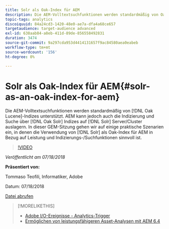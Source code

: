 ```yaml
---
title: Solr als Oak-Index für AEM
description: Die AEM-Volltextsuchfunktionen werden standardmäßig von Oak Lucene-Indizes unterstützt. AEM kann jedoch auch die Indizierung und Suche über Oak Solr-Indizes auf Solr-Server/Cluster auslagern. In dieser GEM-Sitzung gehen wir auf einige praktische Szenarien ein, in denen die Verwendung von Solr als Oak-Index für AEM in Bezug auf Leistung und Indizierungs-/Suchfunktionen sinnvoll ist.
topic-tags: analytics
discoiquuid: 84a24cd3-1420-48e0-ae7a-dfa4a68ce657
targetaudience: target-audience advanced
exl-id: 638aab84-a8eb-411d-89de-856558492831
duration: 3474
source-git-commit: 9a297cda953d4414131657f9ac84580aea0eabeb
workflow-type: tm+mt
source-wordcount: '156'
ht-degree: 0%

---
```


# Solr als Oak-Index für AEM{#solr-as-an-oak-index-for-aem}

Die AEM-Volltextsuchfunktionen werden standardmäßig von [!DNL Oak Lucene]-Indizes unterstützt. AEM kann jedoch auch die Indizierung und Suche über [!DNL Oak Solr] Indizes auf [!DNL Solr] Server/Cluster auslagern. In dieser GEM-Sitzung gehen wir auf einige praktische Szenarien ein, in denen die Verwendung von [!DNL Solr] als Oak-Index für AEM in Bezug auf Leistung und Indizierungs-/Suchfunktionen sinnvoll ist.

>[!VIDEO](https://video.tv.adobe.com/v/23023/?quality=9)

*Veröffentlicht am 07/18/2018*

**Präsentiert von:**

Tommaso Teofili, Informatiker, Adobe

Datum: 07/18/2018

[Datei abrufen](assets/aem-gems-solr-oakaem-071818.pdf)

<!--
[Get back to the Overview](https://helpx.adobe.com/experience-manager/kt/eseminars/gems/aem-index.html)
-->

>[!MORELIKETHIS]
>
>* [Adobe I/O-Ereignisse - Analytics-Trigger ](aem-analytics-triggers.md)
>* [Ermöglichen von leistungsfähigeren Asset-Analysen mit AEM 6.4](https://helpx.adobe.com/experience-manager/kt/eseminars/experience-insider/exp-asset-analytics-64.html)

<!-- wrong link, needs to be replaced. removed for now:
>* [Getting the most out of digital interactions with AEM and Analytics](https://helpx.adobe.com/experience-manager/kt/eseminars/ask-the-expert/aem-getting-the-most-out-of-digital-interactions-with-aem-and-analytics.html) 
-->
